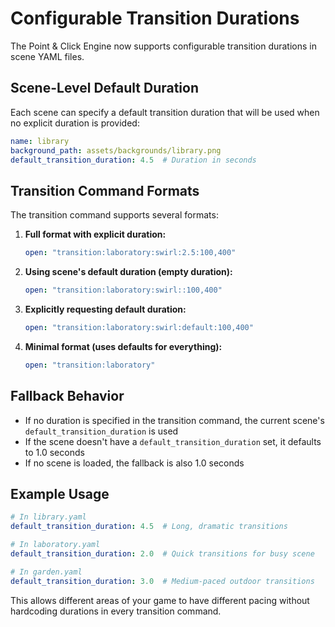 # Configurable Transition Durations

The Point & Click Engine now supports configurable transition durations in scene YAML files.

## Scene-Level Default Duration

Each scene can specify a default transition duration that will be used when no explicit duration is provided:

```yaml
name: library
background_path: assets/backgrounds/library.png
default_transition_duration: 4.5  # Duration in seconds
```

## Transition Command Formats

The transition command supports several formats:

1. **Full format with explicit duration:**
   ```yaml
   open: "transition:laboratory:swirl:2.5:100,400"
   ```

2. **Using scene's default duration (empty duration):**
   ```yaml
   open: "transition:laboratory:swirl::100,400"
   ```

3. **Explicitly requesting default duration:**
   ```yaml
   open: "transition:laboratory:swirl:default:100,400"
   ```

4. **Minimal format (uses defaults for everything):**
   ```yaml
   open: "transition:laboratory"
   ```

## Fallback Behavior

- If no duration is specified in the transition command, the current scene's `default_transition_duration` is used
- If the scene doesn't have a `default_transition_duration` set, it defaults to 1.0 seconds
- If no scene is loaded, the fallback is also 1.0 seconds

## Example Usage

```yaml
# In library.yaml
default_transition_duration: 4.5  # Long, dramatic transitions

# In laboratory.yaml  
default_transition_duration: 2.0  # Quick transitions for busy scene

# In garden.yaml
default_transition_duration: 3.0  # Medium-paced outdoor transitions
```

This allows different areas of your game to have different pacing without hardcoding durations in every transition command.